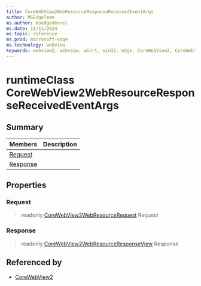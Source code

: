 ```yaml
---
title: CoreWebView2WebResourceResponseReceivedEventArgs
author: MSEdgeTeam
ms.author: msedgedevrel
ms.date: 11/11/2024
ms.topic: reference
ms.prod: microsoft-edge
ms.technology: webview
keywords: webview2, webview, winrt, win32, edge, CoreWebView2, CoreWebView2Controller, browser control, edge html, CoreWebView2WebResourceResponseReceivedEventArgs
---
```


# runtimeClass CoreWebView2WebResourceResponseReceivedEventArgs



## Summary

Members|Description
--|--
[Request](#request) | 
[Response](#response) | 

## Properties

### Request

> readonly  [CoreWebView2WebResourceRequest](corewebview2webresourcerequest.md) Request

### Response

> readonly  [CoreWebView2WebResourceResponseView](corewebview2webresourceresponseview.md) Response






## Referenced by

- [CoreWebView2](corewebview2.md)
